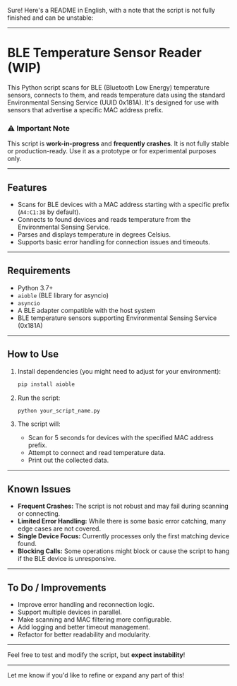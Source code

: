Sure! Here's a README in English, with a note that the script is not fully finished and can be unstable:

---

# BLE Temperature Sensor Reader (WIP)

This Python script scans for BLE (Bluetooth Low Energy) temperature sensors, connects to them, and reads temperature data using the standard Environmental Sensing Service (UUID 0x181A). It's designed for use with sensors that advertise a specific MAC address prefix.

### ⚠️ **Important Note**
This script is **work-in-progress** and **frequently crashes**. It is not fully stable or production-ready. Use it as a prototype or for experimental purposes only.

---

## Features

- Scans for BLE devices with a MAC address starting with a specific prefix (`A4:C1:38` by default).
- Connects to found devices and reads temperature from the Environmental Sensing Service.
- Parses and displays temperature in degrees Celsius.
- Supports basic error handling for connection issues and timeouts.

---

## Requirements

- Python 3.7+
- `aioble` (BLE library for asyncio)
- `asyncio`
- A BLE adapter compatible with the host system
- BLE temperature sensors supporting Environmental Sensing Service (0x181A)

---

## How to Use

1. Install dependencies (you might need to adjust for your environment):

   ```bash
   pip install aioble
   ```

2. Run the script:

   ```bash
   python your_script_name.py
   ```

3. The script will:
   - Scan for 5 seconds for devices with the specified MAC address prefix.
   - Attempt to connect and read temperature data.
   - Print out the collected data.

---

## Known Issues

- **Frequent Crashes:** The script is not robust and may fail during scanning or connecting.
- **Limited Error Handling:** While there is some basic error catching, many edge cases are not covered.
- **Single Device Focus:** Currently processes only the first matching device found.
- **Blocking Calls:** Some operations might block or cause the script to hang if the BLE device is unresponsive.

---

## To Do / Improvements

- Improve error handling and reconnection logic.
- Support multiple devices in parallel.
- Make scanning and MAC filtering more configurable.
- Add logging and better timeout management.
- Refactor for better readability and modularity.

---

Feel free to test and modify the script, but **expect instability**!

--- 

Let me know if you'd like to refine or expand any part of this!
